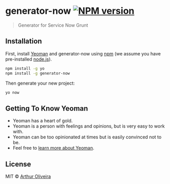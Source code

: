 # generator-now [![NPM version][npm-image]][npm-url]
> Generator for Service Now Grunt 

## Installation

First, install [Yeoman](http://yeoman.io) and generator-now using [npm](https://www.npmjs.com/) (we assume you have pre-installed [node.js](https://nodejs.org/)).

```bash
npm install -g yo
npm install -g generator-now
```

Then generate your new project:

```bash
yo now
```

## Getting To Know Yeoman

 * Yeoman has a heart of gold.
 * Yeoman is a person with feelings and opinions, but is very easy to work with.
 * Yeoman can be too opinionated at times but is easily convinced not to be.
 * Feel free to [learn more about Yeoman](http://yeoman.io/).

## License

MIT © [Arthur Oliveira](https://github.com/arthuroliveira/)


[npm-image]: https://badge.fury.io/js/generator-now.svg
[npm-url]: https://npmjs.org/package/generator-now
[travis-image]: https://travis-ci.org//generator-now.svg?branch=master
[travis-url]: https://travis-ci.org//generator-now
[daviddm-image]: https://david-dm.org//generator-now.svg?theme=shields.io
[daviddm-url]: https://david-dm.org//generator-now
[coveralls-image]: https://coveralls.io/repos//generator-now/badge.svg
[coveralls-url]: https://coveralls.io/r//generator-now
